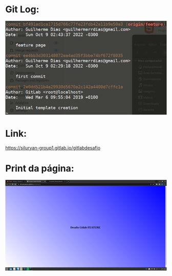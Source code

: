 # Git Log:

![img](https://github.com/Siluryan/Formando-Devops/blob/main/desafio-gitlab/imagens/gitlog.png)

# Link:

https://siluryan-group1.gitlab.io/gitlabdesafio

# Print da página:

![img](https://github.com/Siluryan/Formando-Devops/blob/main/desafio-gitlab/imagens/printfeature.png)
